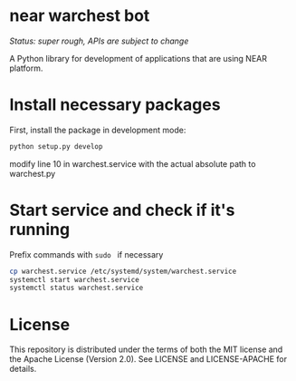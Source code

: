 # near warchest bot

*Status: super rough, APIs are subject to change*

A Python library for development of applications that are using NEAR platform.

# Install necessary packages

First, install the package in development mode:
```bash
python setup.py develop
```

modify line 10 in warchest.service with the actual absolute path to warchest.py

# Start service and check if it's running
Prefix commands with ```sudo ``` if necessary
```bash
cp warchest.service /etc/systemd/system/warchest.service
systemctl start warchest.service
systemctl status warchest.service
```

# License

This repository is distributed under the terms of both the MIT license and the Apache License (Version 2.0). See LICENSE and LICENSE-APACHE for details.
